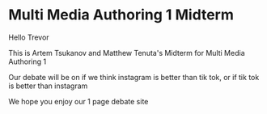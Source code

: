 # Multi Media Authoring 1 Midterm
Hello Trevor

This is Artem Tsukanov and Matthew Tenuta's Midterm for Multi Media Authoring 1

Our debate will be on if we think instagram is better than tik tok, or if tik tok is better than instagram

We hope you enjoy our 1 page debate site